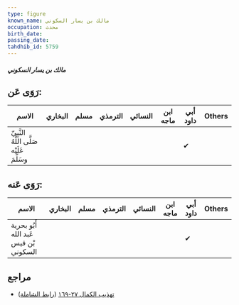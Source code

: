 ```yaml
---
type: figure
known_name: مالك بن يسار السكوني
occupation: محدث
birth_date:
passing_date:
tahdhib_id: 5759
---
```

##### مالك بن يسار السكوني

## رَوَى عَن:
| الاسم                                     | البخاري | مسلم | الترمذي | النسائي | ابن ماجه | أبي داود | Others |
| ----------------------------------------- | ------- | ---- | ------- | ------- | -------- | -------- | ------ |
| النَّبِيّ صَلَّى اللَّهُ عَلَيْه وسَلَّمَ |         |      |         |         |          | ✔        |        |
## رَوَى عَنه:
| الاسم                                 | البخاري | مسلم | الترمذي | النسائي | ابن ماجه | أبي داود | Others |
| ------------------------------------- | ------- | ---- | ------- | ------- | -------- | -------- | ------ |
| أَبُو بحرية عَبد الله بْن قيس السكوني |         |      |         |         |          | ✔        |        |
## مراجع
- [تهذيب الكمال ٢٧-١٦٩](obsidian://open?vault=Tahdhib-al-Kamal&file=Figures/٥٧٥٩-مالك%20بن%20يسار%20السكوني) ([رابط الشاملة](https://shamela.ws/book/3722/14558))